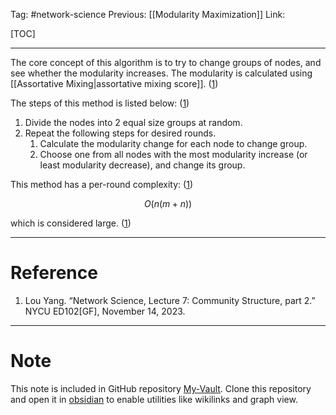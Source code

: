 Tag: #network-science 
Previous: [[Modularity Maximization]]
Link: 

[TOC]

---

The core concept of this algorithm is to try to change groups of nodes, and see whether the modularity increases. The modularity is calculated using [[Assortative Mixing|assortative mixing score]]. (<u>1</u>)

The steps of this method is listed below: (<u>1</u>)

1. Divide the nodes into 2 equal size groups at random.
2. Repeat the following steps for desired rounds.
	1. Calculate the modularity change for each node to change group.
	2. Choose one from all nodes with the most modularity increase (or least modularity decrease), and change its group.

This method has a per-round complexity: (<u>1</u>)

$$O(n(m + n))$$

which is considered large. (<u>1</u>)

---

# Reference

1. Lou Yang. “Network Science, Lecture 7: Community Structure, part 2.” NYCU ED102[GF], November 14, 2023.

---

# Note

This note is included in GitHub repository [My-Vault](https://github.com/LittleD3092/My-Vault.git). Clone this repository and open it in [obsidian](https://obsidian.md/) to enable utilities like wikilinks and graph view.